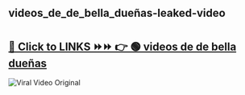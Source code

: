 
 ## videos_de_de_bella_dueñas-leaked-video 

# <h2><a href="https://clipsfans.com/videos_de_de_bella_dueñas&ref=git">🔗 Click to LINKS ⏩⏩ 👉 🟢 videos de de bella dueñas </a></h2>

<a href="https://clipsfans.com/videos_de_de_bella_dueñas&ref=git" rel="nofollow" data-target="animated-image.originalLink"><img src="https://i.ibb.co.com/xMMVF88/686577567.gif" alt="Viral Video Original" style="max-width: 100%; display: inline-block;" data-target="animated-image.originalImage"></a>
